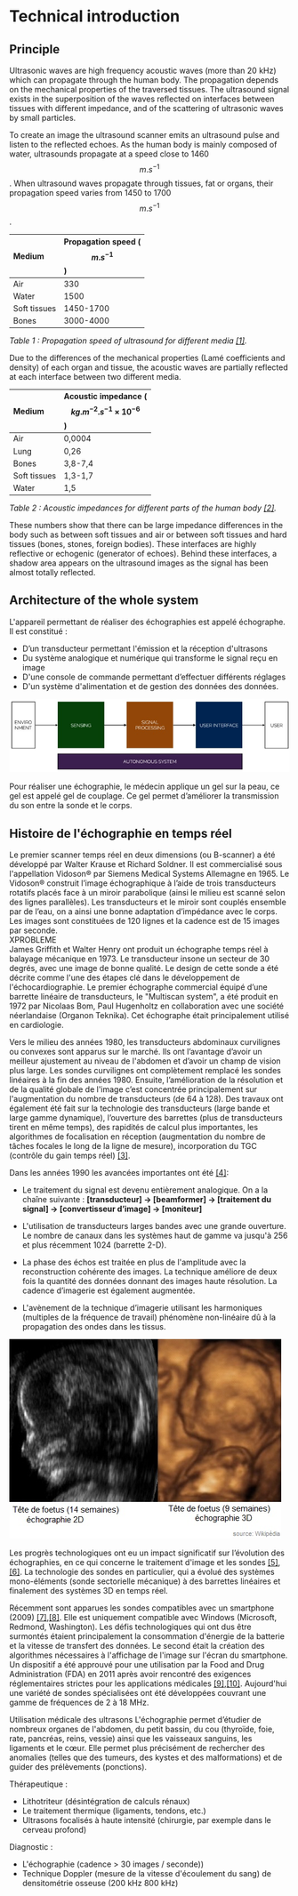 # Technical introduction

## Principle

Ultrasonic waves are high frequency acoustic waves (more than 20 kHz) which can propagate through the human body. The propagation depends on the mechanical properties of the traversed tissues. The ultrasound signal exists in the superposition of the waves reflected on interfaces between tissues with different impedance, and of the scattering of ultrasonic waves by small particles.

To create an image the ultrasound scanner emits an ultrasound pulse and listen to the reflected echoes. As the human body is mainly composed of water, ultrasounds propagate at a speed close to 1460 $$ m.s^{-1}  $$. When ultrasound waves propagate through tissues, fat or organs, their propagation speed varies from 1450 to 1700 $$ m.s^{-1}  $$.

| Medium | Propagation speed ($$ m.s^{-1} $$) |
| :--- | :--- |
| Air | 330 |
| Water | 1500 |
| Soft tissues | 1450-1700 |
| Bones | 3000-4000 |

_Table 1 : Propagation speed of ultrasound for different media [[1]](http://www.google.com/patents/WO2006077338A1?cl=en)._

Due to the differences of the mechanical properties (Lamé coefficients and density) of each organ and tissue, the acoustic waves are partially reflected at each interface between two different media.

| Medium | Acoustic impedance ($$ kg.m^{-2}.s^{-1}\times 10^{-6} $$) |
| :--- | :--- |
| Air | 0,0004 |
| Lung | 0,26 |
| Bones | 3,8-7,4 |
| Soft tissues | 1,3-1,7 |
| Water | 1,5 |

_Table 2 : Acoustic impedances for different parts of the human body [[2]](http://www.google.com/patents/WO2006077338A1?cl=en)._

These numbers show that there can be large impedance differences in the body such as between soft tissues and air or between soft tissues and hard tissues (bones, stones, foreign bodies). These interfaces are highly reflective or echogenic (generator of echoes). Behind these interfaces, a shadow area appears on the ultrasound images as the signal has been almost totally reflected.

## Architecture of the whole system

L'appareil permettant de réaliser des échographies est appelé échographe. Il est constitué :

* D’un transducteur permettant l'émission et la réception d'ultrasons  
* Du système analogique et numérique qui transforme le signal reçu en image  
* D'une console de commande permettant d’effectuer différents réglages   
* D'un système d'alimentation et de gestion des données des données.  

![analyse fonctionnelle](/images/functional_analysis.jpg)

Pour réaliser une échographie, le médecin applique un gel sur la peau, ce gel est appelé gel de couplage. Ce gel permet d’améliorer la transmission du son entre la sonde et le corps.

## Histoire de l'échographie en temps réel

Le premier scanner temps réel en deux dimensions \(ou B-scanner\) a été développé par Walter Krause et Richard Soldner. Il est commercialisé sous l'appellation Vidoson® par Siemens Medical Systems Allemagne en 1965. Le Vidoson® construit l’image échographique à l’aide de trois transducteurs rotatifs placés face à un miroir parabolique \(ainsi le milieu est scanné selon des lignes parallèles\). Les transducteurs et le miroir sont couplés ensemble par de l’eau, on a ainsi une bonne adaptation d’impédance avec le corps. Les images sont constituées de 120 lignes et la cadence est de 15 images par seconde.  
XPROBLEME  
James Griffith et Walter Henry ont produit un échographe temps réel à balayage mécanique en 1973. Le transducteur insone un secteur de 30 degrés, avec une image de bonne qualité. Le design de cette sonde a été décrite comme l'une des étapes clé dans le développement de l'échocardiographie. Le premier échographe commercial équipé d’une barrette linéaire de transducteurs, le "Multiscan system", a été produit en 1972 par Nicolaas Bom, Paul Hugenholtz en collaboration avec une société néerlandaise \(Organon Teknika\). Cet échographe était principalement utilisé en cardiologie.

Vers le milieu des années 1980, les transducteurs abdominaux curvilignes ou convexes sont apparus sur le marché. Ils ont l’avantage d’avoir un meilleur ajustement au niveau de l'abdomen et d’avoir un champ de vision plus large. Les sondes curvilignes ont complètement remplacé les sondes linéaires à la fin des années 1980. Ensuite, l’amélioration de la résolution et de la qualité globale de l'image c’est concentrée principalement sur l'augmentation du nombre de transducteurs \(de 64 à 128\). Des travaux ont également été fait sur la technologie des transducteurs \(large bande et large gamme dynamique\), l’ouverture des barrettes \(plus de transducteurs tirent en même temps\), des rapidités de calcul plus importantes, les algorithmes de focalisation en réception \(augmentation du nombre de tâches focales le long de la ligne de mesure\), incorporation du TGC \(contrôle du gain temps réel\) [[3]](http://www.google.com/patents/WO2006077338A1?cl=en).

Dans les années 1990 les avancées importantes ont été [[4]](http://www.google.com/patents/WO2006077338A1?cl=en):

* Le traitement du signal est devenu entièrement analogique. On a la chaîne suivante :
  **\[transducteur\] -&gt; \[beamformer\] -&gt; \[traitement du signal\] -&gt; \[convertisseur d’image\] -&gt; \[moniteur\]**

* L'utilisation de transducteurs larges bandes avec une grande ouverture. Le nombre de canaux dans les systèmes haut de gamme va jusqu'à 256 et plus récemment  1024 \(barrette 2-D\).


* La phase des échos est traitée en plus de l'amplitude avec la reconstruction cohérente des images. La technique améliore de deux fois la quantité des données donnant des images haute résolution. La cadence d’imagerie est également augmentée.  

* L'avènement de la technique d’imagerie utilisant les harmoniques \(multiples de la fréquence de travail\) phénomène non-linéaire dû à la propagation des ondes dans les tissus.  

![différentes dimensions](/images/diffecho.jpg)

Les progrès technologiques ont eu un impact significatif sur l’évolution des échographies, en ce qui concerne le traitement d'image et les sondes [[5]](http://www.ncbi.nlm.nih.gov/pubmed/9602842),[[6]](http://www.brl.uiuc.edu/Publications/1998/OBrien-JJAP-2781-1998.pdf). La technologie des sondes en particulier, qui a évolué des systèmes mono-éléments \(sonde sectorielle mécanique\) à des barrettes linéaires et finalement des systèmes 3D en temps réel.

Récemment sont apparues les sondes compatibles avec un smartphone \(2009\) [[7]](http://uix.sagepub.com/content/30/1/21.short),[[8]](https://www.technologyreview.com/s/413222/ultrasound-to-go/). Elle est uniquement compatible avec Windows \(Microsoft, Redmond, Washington\). Les défis technologiques qui ont dus être surmontés étaient principalement la consommation d'énergie de la batterie et la vitesse de transfert des données. Le second était la création des algorithmes nécessaires à l'affichage de l'image sur l'écran du smartphone. Un dispositif a été approuvé pour une utilisation par la Food and Drug Administration \(FDA\) en 2011 après avoir rencontré des exigences réglementaires strictes pour les applications médicales [[9]](http://mobihealthnews.com/10165/fda-approves-mobisantes-smartphone-ultrasound/),[[10]](http://www.engineeringforchange.org/ultrasound-is-now-on-smart-phones-engineering-for-change/). Aujourd'hui une variété de sondes spécialisées ont été développées  couvrant une gamme de fréquences de 2 à 18 MHz.

Utilisation médicale des ultrasons
L'échographie permet d’étudier de nombreux organes de l'abdomen, du petit bassin, du cou \(thyroïde, foie, rate, pancréas, reins, vessie\) ainsi que les vaisseaux sanguins, les ligaments et le cœur. Elle permet plus précisément de rechercher des anomalies \(telles que des tumeurs, des kystes et des malformations\) et de guider des prélèvements \(ponctions\).

Thérapeutique :

* Lithotriteur \(désintégration de calculs rénaux\)  
* Le traitement thermique \(ligaments, tendons, etc.\)      
* Ultrasons focalisés à haute intensité \(chirurgie, par exemple dans le cerveau profond\)  

Diagnostic :

* L'échographie \(cadence &gt; 30 images \/ seconde\)\)  
* Technique Doppler \(mesure de la vitesse d'écoulement du sang\) de densitométrie osseuse \(200 kHz 800 kHz\)  

